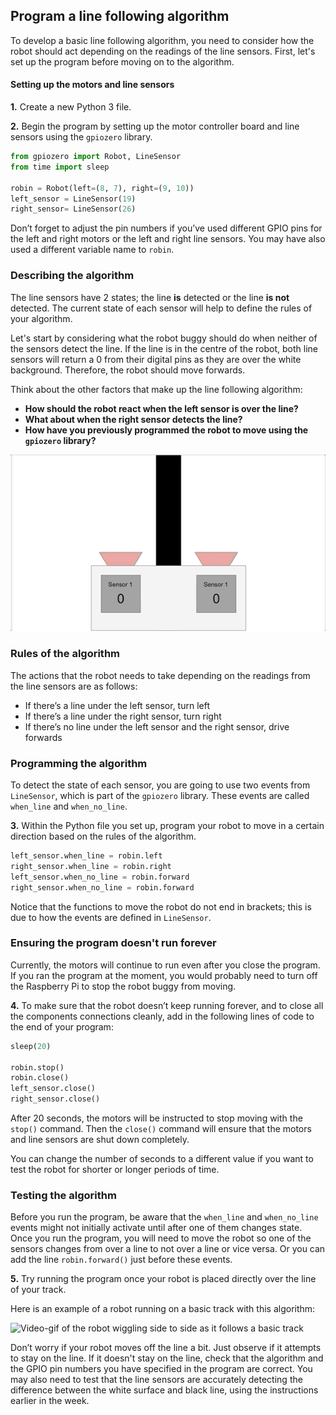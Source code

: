 [comment]: # (
Is this step open? Y/N
If so, short description of this step:
Related links:
Related files:
)

## Program a line following algorithm

To develop a basic line following algorithm, you need to consider how the robot should act depending on the readings of the line sensors. First, let's set up the program before moving on to the algorithm. 

#### Setting up the motors and line sensors

**1.** Create a new Python 3 file.

**2.** Begin the program by setting up the motor controller board and line sensors using the `gpiozero` library.

~~~ python
from gpiozero import Robot, LineSensor
from time import sleep

robin = Robot(left=(8, 7), right=(9, 10))
left_sensor = LineSensor(19)
right_sensor= LineSensor(26)
~~~

Don’t forget to adjust the pin numbers if you’ve used different GPIO pins for the left and right motors or the left and right line sensors. You may have also used a different variable name to `robin`. 

### Describing the algorithm

The line sensors have 2 states; the line **is** detected or the line **is not** detected. The current state of each sensor will help to define the rules of your algorithm.

Let's start by considering what the robot buggy should do when neither of the sensors detect the line. If the line is in the centre of the robot, both line sensors will return a 0 from their digital pins as they are over the white background. Therefore, the robot should move forwards.

Think about the other factors that make up the line following algorithm: 

+ **How should the robot react when the left sensor is over the line?**
+ **What about when the right sensor detects the line?**
+ **How have you previously programmed the robot to move using the `gpiozero` library?**

![](images/3_4_Two_Sensors_Anim.gif)

### Rules of the algorithm

The actions that the robot needs to take depending on the readings from the line sensors are as follows:

+ If there’s a line under the left sensor, turn left
+ If there’s a line under the right sensor, turn right
+ If there’s no line under the left sensor and the right sensor, drive forwards

### Programming the algorithm

To detect the state of each sensor, you are going to use two events from `LineSensor`, which is part of the `gpiozero` library. These events are called `when_line` and `when_no_line`.

**3.** Within the Python file you set up, program your robot to move in a certain direction based on the rules of the algorithm.

~~~ python
left_sensor.when_line = robin.left
right_sensor.when_line = robin.right
left_sensor.when_no_line = robin.forward
right_sensor.when_no_line = robin.forward
~~~

Notice that the functions to move the robot do not end in brackets; this is due to how the events are defined in `LineSensor`.

### Ensuring the program doesn't run forever

Currently, the motors will continue to run even after you close the program. If you ran the program at the moment, you would probably need to turn off the Raspberry Pi to stop the robot buggy from moving.

**4.** To make sure that the robot doesn’t keep running forever, and to close all the components connections cleanly, add in the following lines of code to the end of your program:

~~~ python
sleep(20)

robin.stop()
robin.close()
left_sensor.close()
right_sensor.close()
~~~

After 20 seconds, the motors will be instructed to stop moving with the `stop()` command. Then the `close()` command will ensure that the motors and line sensors are shut down completely.

You can change the number of seconds to a different value if you want to test the robot for shorter or longer periods of time.

### Testing the algorithm

<!-- Find out why and modify explanation -->
Before you run the program, be aware that the `when_line` and `when_no_line` events might not initially activate until after one of them changes state. Once you run the program, you will need to move the robot so one of the sensors changes from over a line to not over a line or vice versa. Or you can add the line `robin.forward()` just before these events.

**5.** Try running the program once your robot is placed directly over the line of your track.

Here is an example of a robot running on a basic track with this algorithm:

![Video-gif of the robot wiggling side to side as it follows a basic track](images/3_8-basic-line-following-robot)

Don’t worry if your robot moves off the line a bit. Just observe if it attempts to stay on the line. If it doesn't stay on the line, check that the algorithm and the GPIO pin numbers you have specified in the program are correct. You may also need to test that the line sensors are accurately detecting the difference between the white surface and black line, using the instructions earlier in the week.
